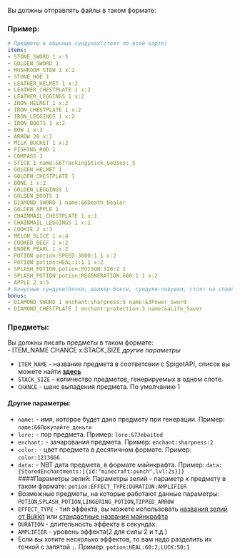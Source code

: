 Вы должны отправлять файлы в таком формате:
### Пример:
```yml
# Предметы в обычных сундуках(стоят по всей карте)
items:
- STONE_SWORD 1 x:5
- GOLDEN_SWORD 1
- MUSHROOM_STEW 1 x:2
- STONE_HOE 1
- LEATHER_HELMET 1 x:2
- LEATHER_CHESTPLATE 1 x:2
- LEATHER_LEGGINGS 1 x:2
- IRON_HELMET 1 x:2
- IRON_CHESTPLATE 1 x:2
- IRON_LEGGINGS 1 x:2
- IRON_BOOTS 1 x:2
- BOW 1 x:3
- ARROW 20 x:2
- MILK_BUCKET 1 x:2
- FISHING_ROD 1
- COMPASS 1
- STICK 1 name:&6TrackingStick_&aUses:_5
- GOLDEN_HELMET 1
- GOLDEN_CHESTPLATE 1
- BONE 1 x:2
- GOLDEN_LEGGINGS 1
- GOLDEN_BOOTS 1
- DIAMOND_SWORD 1 name:&6Death_Dealer
- GOLDEN_APPLE 1
- CHAINMAIL_CHESTPLATE 1 x:1
- CHAINMAIL_LEGGINGS 1 x:1
- COOKIE 2 x:3
- MELON_SLICE 1 x:4
- COOKED_BEEF 1 x:2
- ENDER_PEARL 1 x:2
- POTION potion:SPEED:3600:1 1 x:2
- POTION potion:HEAL:1:1 1 x:2
- SPLASH_POTION potion:POISON:320:2 1
- SPLASH_POTION potion:REGENERATION:660:1 1 x:2
- APPLE 2 x:5
# Бонусные сундуки(бочки, шалкер-боксы, сундуки-ловушки, стоят на спавне и в труднодоступных местах)
bonus:
- DIAMOND_SWORD 1 enchant:sharpness:5 name:&3Power_Sword
- DIAMOND_CHESTPLATE 1 enchant:protection:3 name:&aLife_Saver
```
### Предметы:
Вы должны писать предметы в таком формате:<br>
\- ITEM_NAME CHANCE x:STACK_SIZE *другие параметры*
- `ITEM_NAME` - название предмета в соответсвии с SpigotAPI, список вы можете найти **[здесь](https://hub.spigotmc.org/javadocs/spigot/org/bukkit/Material.html)**
- `STACK_SIZE` - количество предметов, генерируемых в одном слоте.
- `CHANCE` - шанс выпадения предмета. По умолчанию 1
#### Другие параметры:
- `name:` - имя, которое будет дано предмету при генерации. Пример: `name:&6Покупайте деньги`
- `lore:` - лор предмета. Пример: `lore:&7Jebaited`
- `enchant:` - зачарования предмета. Пример: `enchant:sharpness:2`
- `color:` - цвет предмета в десятичном формате. Пример: `color:1213666`
- `data:` - NBT дата предмета, в формате майнкрафта. Пример: `data:{StoredEnchantments:[{id:"minecraft:punch",lvl:2s}]}`
####Параметры зелий:
Параметры зелий - параметр к предмету в таком формате: `potion:EFFECT_TYPE:DURATION:AMPLIFIER`
- Возможные предметы, на которые работают данные параметры: `POTION`,`SPLASH_POTION`,`LINGERING_POTION`,`TIPPED_ARROW`
- `EFFECT_TYPE` - тип эффекта, вы можете использовать [названия зелий от Bukkit](https://hub.spigotmc.org/javadocs/spigot/org/bukkit/potion/PotionEffectType.html) или [стандартные названия майнкрафта](https://minecraft.gamepedia.com/Status_effect#Effect_IDs)
- `DURATION` - длительность эффекта в секундах.
- `AMPLIFIER` - уровень эффекта(2 для силы 2 и т.д.)
- Если вы хотите несколько эффектов, то вам надо разделить их точкой с запятой `;`. Пример: `potion:HEAL:60:2;LUCK:50:1`
